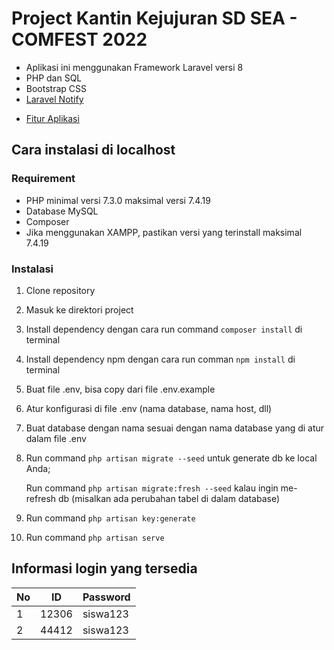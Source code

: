 # Project Kantin Kejujuran SD SEA - COMFEST 2022

- Aplikasi ini menggunakan Framework Laravel versi 8
- PHP dan SQL
- Bootstrap CSS
- [Laravel Notify](https://github.com/mckenziearts/laravel-notify)

* [Fitur Aplikasi](https://github.com/EkoSetiyo13/kantin-kejujuran-comfest/tree/main/info)

## Cara instalasi di localhost
### Requirement
- PHP minimal versi 7.3.0 maksimal versi 7.4.19
- Database MySQL
- Composer
- Jika menggunakan XAMPP, pastikan versi yang terinstall maksimal 7.4.19

### Instalasi
1. Clone repository
2. Masuk ke direktori project
3. Install dependency dengan cara run command `composer install` di terminal
4. Install dependency npm dengan cara run comman `npm install` di terminal
5. Buat file .env, bisa copy dari file .env.example
6. Atur konfigurasi di file .env (nama database, nama host, dll)
7. Buat database dengan nama sesuai dengan nama database yang di atur dalam file .env
8. Run command `php artisan migrate --seed` untuk generate db ke local Anda;
   
   Run command `php artisan migrate:fresh --seed` kalau ingin me-refresh db (misalkan ada perubahan tabel di dalam database)
90. Run command `php artisan key:generate`
10. Run command `php artisan serve`


## Informasi login yang tersedia
| No | ID | Password |
| ------------- | ------------- | ------------- |
| 1 | 12306  |  siswa123  |
| 2 | 44412  | siswa123  |

